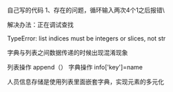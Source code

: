 自己写的代码
1、存在的问题，循环输入两次4个1之后报错\

解决办法：正在调试查找

TypeError: list indices must be integers or slices, not str

字典与列表之间数据传递的时候出现混淆现象

列表操作 append（） 字典操作 info['key']=name

人员信息存储是使用列表里面嵌套字典，实现元素的多元化
